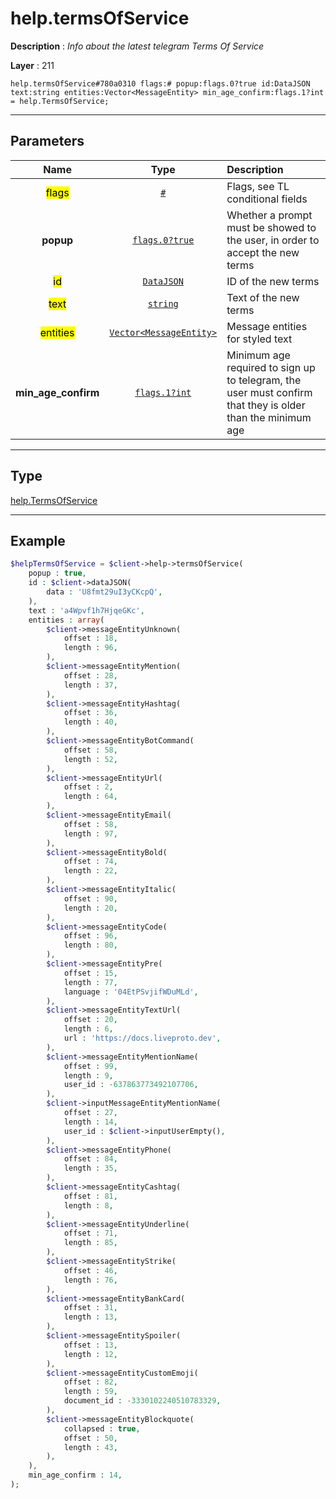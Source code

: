 # help.termsOfService

**Description** : *Info about the latest telegram Terms Of Service*

**Layer** : 211

```tl
help.termsOfService#780a0310 flags:# popup:flags.0?true id:DataJSON text:string entities:Vector<MessageEntity> min_age_confirm:flags.1?int = help.TermsOfService;
```

---

## Parameters

| Name | Type | Description |
| :---: | :---: | :--- |
| <mark>flags</mark> | [`#`](type/#) | Flags, see TL conditional fields |
| **popup** | [`flags.0?true`](type/true) | Whether a prompt must be showed to the user, in order to accept the new terms |
| <mark>id</mark> | [`DataJSON`](type/DataJSON) | ID of the new terms |
| <mark>text</mark> | [`string`](type/string) | Text of the new terms |
| <mark>entities</mark> | [`Vector<MessageEntity>`](type/MessageEntity) | Message entities for styled text |
| **min_age_confirm** | [`flags.1?int`](type/int) | Minimum age required to sign up to telegram, the user must confirm that they is older than the minimum age |

---

## Type

[help.TermsOfService](type/help.TermsOfService)

---

## Example

```php
$helpTermsOfService = $client->help->termsOfService(
	popup : true,
	id : $client->dataJSON(
		data : 'U8fmt29uI3yCKcpQ',
	),
	text : 'a4Wpvf1h7HjqeGKc',
	entities : array(
		$client->messageEntityUnknown(
			offset : 18,
			length : 96,
		),
		$client->messageEntityMention(
			offset : 28,
			length : 37,
		),
		$client->messageEntityHashtag(
			offset : 36,
			length : 40,
		),
		$client->messageEntityBotCommand(
			offset : 58,
			length : 52,
		),
		$client->messageEntityUrl(
			offset : 2,
			length : 64,
		),
		$client->messageEntityEmail(
			offset : 58,
			length : 97,
		),
		$client->messageEntityBold(
			offset : 74,
			length : 22,
		),
		$client->messageEntityItalic(
			offset : 90,
			length : 20,
		),
		$client->messageEntityCode(
			offset : 96,
			length : 80,
		),
		$client->messageEntityPre(
			offset : 15,
			length : 77,
			language : '04EtPSvjifWDuMLd',
		),
		$client->messageEntityTextUrl(
			offset : 20,
			length : 6,
			url : 'https://docs.liveproto.dev',
		),
		$client->messageEntityMentionName(
			offset : 99,
			length : 9,
			user_id : -637863773492107706,
		),
		$client->inputMessageEntityMentionName(
			offset : 27,
			length : 14,
			user_id : $client->inputUserEmpty(),
		),
		$client->messageEntityPhone(
			offset : 84,
			length : 35,
		),
		$client->messageEntityCashtag(
			offset : 81,
			length : 8,
		),
		$client->messageEntityUnderline(
			offset : 71,
			length : 85,
		),
		$client->messageEntityStrike(
			offset : 46,
			length : 76,
		),
		$client->messageEntityBankCard(
			offset : 31,
			length : 13,
		),
		$client->messageEntitySpoiler(
			offset : 13,
			length : 12,
		),
		$client->messageEntityCustomEmoji(
			offset : 82,
			length : 59,
			document_id : -3330102240510783329,
		),
		$client->messageEntityBlockquote(
			collapsed : true,
			offset : 50,
			length : 43,
		),
	),
	min_age_confirm : 14,
);
```